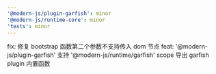 ```yaml
---
'@modern-js/plugin-garfish': minor
'@modern-js/runtime-core': minor
'tests': minor
---
```


fix: 修复 bootstrap 函数第二个参数不支持传入 dom 节点
feat: '@modern-js/plugin-garfish' 支持 '@modern-js/runtime/garfish' scope 导出 garfish plugin 内置函数

